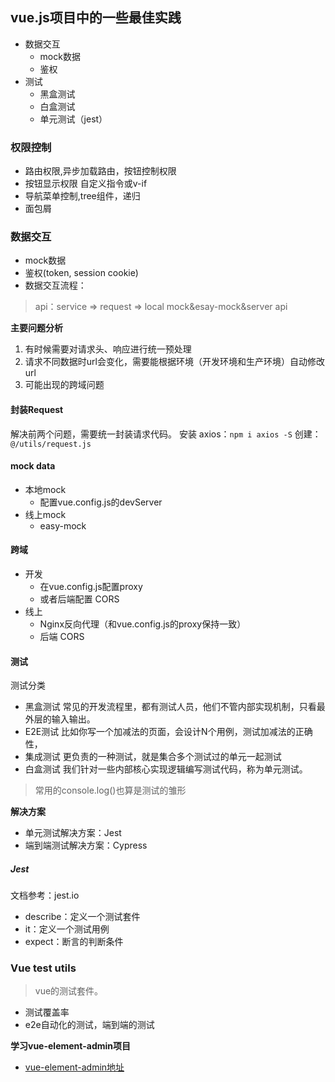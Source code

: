 ## vue.js项目中的一些最佳实践
- 数据交互
  - mock数据
  - 鉴权
- 测试
  - 黑盒测试
  - 白盒测试
  - 单元测试（jest）

### 权限控制
  - 路由权限,异步加载路由，按钮控制权限
  - 按钮显示权限 自定义指令或v-if
  - 导航菜单控制,tree组件，递归
  - 面包屑
### 数据交互
  - mock数据
  - 鉴权(token, session cookie)
  - 数据交互流程：
> api：service => request => local mock&esay-mock&server api

**主要问题分析**
1. 有时候需要对请求头、响应进行统一预处理
2. 请求不同数据时url会变化，需要能根据环境（开发环境和生产环境）自动修改url
3. 可能出现的跨域问题

#### 封装Request
解决前两个问题，需要统一封装请求代码。
安装 axios：`npm i axios -S`
创建：`@/utils/request.js`

#### mock data
- 本地mock
  - 配置vue.config.js的devServer
- 线上mock
  - easy-mock

#### 跨域
- 开发
  - 在vue.config.js配置proxy
  - 或者后端配置 CORS
- 线上
  - Nginx反向代理（和vue.config.js的proxy保持一致）
  - 后端 CORS

#### 测试
测试分类
- 黑盒测试
常见的开发流程里，都有测试人员，他们不管内部实现机制，只看最外层的输入输出。
- E2E测试
比如你写一个加减法的页面，会设计N个用例，测试加减法的正确性，
- 集成测试
更负责的一种测试，就是集合多个测试过的单元一起测试
- 白盒测试
我们针对一些内部核心实现逻辑编写测试代码，称为单元测试。

> 常用的console.log()也算是测试的雏形

**解决方案**
- 单元测试解决方案：Jest
- 端到端测试解决方案：Cypress

##### Jest
文档参考：jest.io
- describe：定义一个测试套件
- it：定义一个测试用例
- expect：断言的判断条件

### Vue test utils
> vue的测试套件。
- 测试覆盖率
- e2e自动化的测试，端到端的测试

**学习vue-element-admin项目**
- [vue-element-admin地址](https://github.com/PanJiaChen/vue-element-admin)